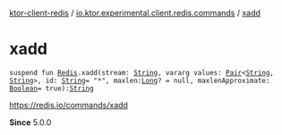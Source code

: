 [ktor-client-redis](../index.md) / [io.ktor.experimental.client.redis.commands](index.md) / [xadd](./xadd.md)

# xadd

`suspend fun `[`Redis`](../io.ktor.experimental.client.redis/-redis/index.md)`.xadd(stream: `[`String`](https://kotlinlang.org/api/latest/jvm/stdlib/kotlin/-string/index.html)`, vararg values: `[`Pair`](https://kotlinlang.org/api/latest/jvm/stdlib/kotlin/-pair/index.html)`<`[`String`](https://kotlinlang.org/api/latest/jvm/stdlib/kotlin/-string/index.html)`, `[`String`](https://kotlinlang.org/api/latest/jvm/stdlib/kotlin/-string/index.html)`>, id: `[`String`](https://kotlinlang.org/api/latest/jvm/stdlib/kotlin/-string/index.html)` = "*", maxlen: `[`Long`](https://kotlinlang.org/api/latest/jvm/stdlib/kotlin/-long/index.html)`? = null, maxlenApproximate: `[`Boolean`](https://kotlinlang.org/api/latest/jvm/stdlib/kotlin/-boolean/index.html)` = true): `[`String`](https://kotlinlang.org/api/latest/jvm/stdlib/kotlin/-string/index.html)

https://redis.io/commands/xadd

**Since**
5.0.0

